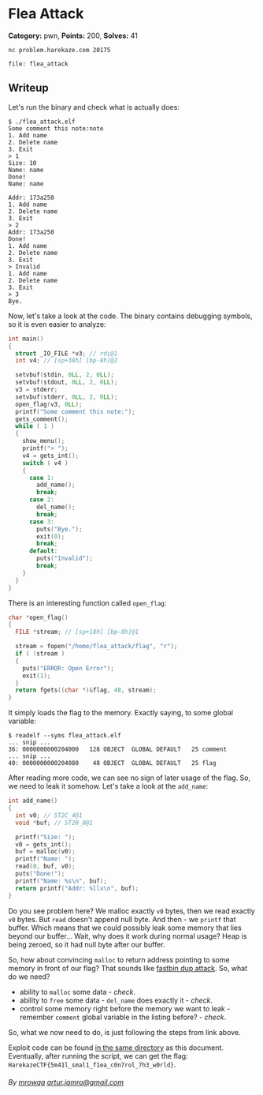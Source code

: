 Flea Attack
===

**Category:** pwn, **Points:** 200, **Solves:** 41

```
nc problem.harekaze.com 20175

file: flea_attack
```

## Writeup

Let's run the binary and check what is actually does:

```
$ ./flea_attack.elf
Some comment this note:note
1. Add name
2. Delete name
3. Exit
> 1
Size: 10
Name: name
Done!
Name: name

Addr: 173a250
1. Add name
2. Delete name
3. Exit
> 2
Addr: 173a250
Done!
1. Add name
2. Delete name
3. Exit
> Invalid
1. Add name
2. Delete name
3. Exit
> 3
Bye.
```

Now, let's take a look at the code. The binary contains debugging symbols,
so it is even easier to analyze:

```c
int main()
{
  struct _IO_FILE *v3; // rdi@1
  int v4; // [sp+38h] [bp-8h]@2

  setvbuf(stdin, 0LL, 2, 0LL);
  setvbuf(stdout, 0LL, 2, 0LL);
  v3 = stderr;
  setvbuf(stderr, 0LL, 2, 0LL);
  open_flag(v3, 0LL);
  printf("Some comment this note:");
  gets_comment();
  while ( 1 )
  {
    show_menu();
    printf("> ");
    v4 = gets_int();
    switch ( v4 )
    {
      case 1:
        add_name();
        break;
      case 2:
        del_name();
        break;
      case 3:
        puts("Bye.");
        exit(0);
        break;
      default:
        puts("Invalid");
        break;
    }
  }
}
```

There is an interesting function called `open_flag`:

```c
char *open_flag()
{
  FILE *stream; // [sp+18h] [bp-8h]@1

  stream = fopen("/home/flea_attack/flag", "r");
  if ( !stream )
  {
    puts("ERROR: Open Error");
    exit(1);
  }
  return fgets((char *)&flag, 48, stream);
}
```

It simply loads the flag to the memory. Exactly saying, to some global variable:
```
$ readelf --syms flea_attack.elf
... snip ...
36: 0000000000204000   128 OBJECT  GLOBAL DEFAULT   25 comment
... snip ...
40: 0000000000204080    48 OBJECT  GLOBAL DEFAULT   25 flag
```

After reading more code, we can see no sign of later usage of the flag. So, we
need to leak it somehow. Let's take a look at the `add_name`:

```c
int add_name()
{
  int v0; // ST2C_4@1
  void *buf; // ST20_8@1

  printf("Size: ");
  v0 = gets_int();
  buf = malloc(v0);
  printf("Name: ");
  read(0, buf, v0);
  puts("Done!");
  printf("Name: %s\n", buf);
  return printf("Addr: %llx\n", buf);
}
```

Do you see problem here? We malloc exactly `v0` bytes, then we read exactly `v0`
bytes. But `read` doesn't append null byte. And then - we `printf` that buffer.
Which means that we could possibly leak some memory that lies beyond our
buffer... Wait, why does it work during normal usage? Heap is being zeroed,
so it had null byte after our buffer.

So, how about convincing `malloc` to return address pointing to some memory
in front of our flag? That sounds like [fastbin dup attack](https://github.com/shellphish/how2heap/blob/master/fastbin_dup_into_stack.c).
So, what do we need?
* ability to `malloc` some data - *check*.
* ability to `free` some data - `del_name` does exactly it - *check*.
* control some memory right before the memory we want to leak - remember
`comment` global variable in the listing before? - *check*.

So, what we now need to do, is just following the steps from link above.

Exploit code can be found [in the same directory](solve.py) as this document.
Eventually, after running the script, we can get the flag: `HarekazeCTF{5m41l_smal1_f1ea_c0n7rol_7h3_w0rld}`.

###### By [mrowqa](https://github.com/Mrowqa) <artur.jamro@gmail.com>
